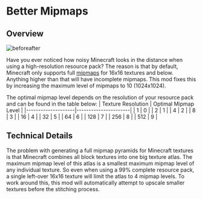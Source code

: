 # Better Mipmaps

## Overview

![beforeafter](https://github.com/sidit77/better-mipmaps/assets/5053369/107f30d6-7523-4537-b268-c4cf7dcc0d3f)


Have you ever noticed how noisy Minecraft looks in the distance when using a high-resolution resource pack?
The reason is that by default, Minecraft only supports full [mipmaps](https://en.wikipedia.org/wiki/Mipmap) for 16x16 textures and below. Anything higher than that will have incomplete mipmaps.
This mod fixes this by increasing the maximum level of mipmaps to 10 (1024x1024).

The optimal mipmap level depends on the resolution of your resource pack and can be found in the table below:
| Texture Resolution | Optimal Mipmap Level |
|--------------------|----------------------|
|        1           |          0           |
|        2           |          1           |
|        4           |          2           |
|        8           |          3           |
|       16           |          4           |
|       32           |          5           |
|       64           |          6           |
|      128           |          7           |
|      256           |          8           |
|      512           |          9           |

## Technical Details

The problem with generating a full mipmap pyramids for Minecraft textures is that Minecraft combines all block textures into one big texture atlas. The maximum mipmap level of this atlas is a smallest maximum mipmap level of any individual texture.
So even when using a 99% complete resource pack, a single left-over 16x16 texture will limit the atlas to 4 mipmap levels. To work around this, this mod will automatically attempt to upscale smaller textures before the stitching process.
